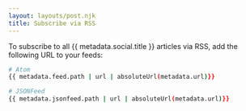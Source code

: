 ```yaml
---
layout: layouts/post.njk
title: Subscribe via RSS
---
```


To subscribe to all {{ metadata.social.title }} articles via RSS, add the following URL to your feeds:

```bash
# Atom
{{ metadata.feed.path | url | absoluteUrl(metadata.url)}}

# JSONFeed
{{ metadata.jsonfeed.path | url | absoluteUrl(metadata.url)}}
```
